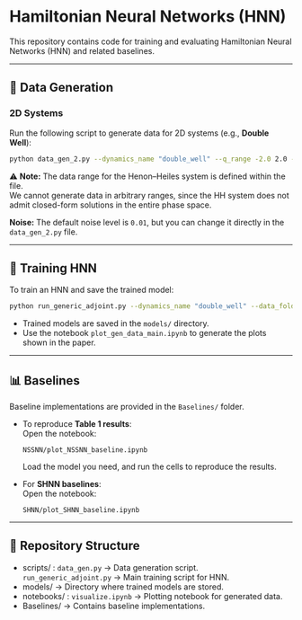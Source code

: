 # Hamiltonian Neural Networks (HNN)

This repository contains code for training and evaluating Hamiltonian Neural Networks (HNN) and related baselines.  

---

## 🔧 Data Generation

### 2D Systems
Run the following script to generate data for 2D systems (e.g., **Double Well**):

```bash
python data_gen_2.py --dynamics_name "double_well" --q_range -2.0 2.0 --p_range -2.0 2.0 --sim_len 20 --time_step 0.01 --noise_level 0.008
```


⚠️ **Note:** The data range for the Henon–Heiles system is defined within the file.  
We cannot generate data in arbitrary ranges, since the HH system does not admit closed-form solutions in the entire phase space.  

**Noise:** The default noise level is `0.01`, but you can change it directly in the `data_gen_2.py` file.  

---

## 🎯 Training HNN

To train an HNN and save the trained model:

```bash
python run_generic_adjoint.py --dynamics_name "double_well" --data_folder "double_well_20" --gt_res 0.01 --hid_layers "[16, 32, 16]" --solver_res 0.01 --pred True --sim_len 7 --solver "im"
```

- Trained models are saved in the `models/` directory.  
- Use the notebook `plot_gen_data_main.ipynb` to generate the plots shown in the paper.  

---

## 📊 Baselines

Baseline implementations are provided in the `Baselines/` folder.  

- To reproduce **Table 1 results**:  
  Open the notebook:  

  ```
  NSSNN/plot_NSSNN_baseline.ipynb
  ```  

  Load the model you need, and run the cells to reproduce the results.  

- For **SHNN baselines**:  
  Open the notebook:  

  ```
  SHNN/plot_SHNN_baseline.ipynb
  ```

---

## 📂 Repository Structure
-  scripts/    :   `data_gen.py` → Data generation script.  
                   `run_generic_adjoint.py` → Main training script for HNN.  
-  models/     →    Directory where trained models are stored.  
-  notebooks/  :   `visualize.ipynb` → Plotting notebook for generated data.  
-  Baselines/  →    Contains baseline implementations.  


